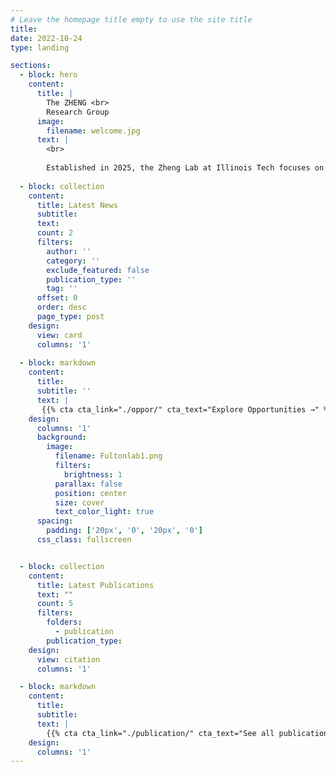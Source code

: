 ```yaml
---
# Leave the homepage title empty to use the site title
title:
date: 2022-10-24
type: landing

sections:
  - block: hero
    content:
      title: |
        The ZHENG <br>
        Research Group
      image:
        filename: welcome.jpg
      text: |
        <br>
        
        Established in 2025, the Zheng Lab at Illinois Tech focuses on programmable DNA/RNA technologies for biosensing and diagnostics.
  
  - block: collection
    content:
      title: Latest News
      subtitle:
      text:
      count: 2
      filters:
        author: ''
        category: ''
        exclude_featured: false
        publication_type: ''
        tag: ''
      offset: 0
      order: desc
      page_type: post
    design:
      view: card
      columns: '1'
  
  - block: markdown
    content:
      title:
      subtitle: ''
      text: |
       {{% cta cta_link="./oppor/" cta_text="Explore Opportunities →" %}}
    design:
      columns: '1'
      background:
        image: 
          filename: Fultonlab1.png
          filters:
            brightness: 1
          parallax: false
          position: center
          size: cover
          text_color_light: true
      spacing:
        padding: ['20px', '0', '20px', '0']
      css_class: fullscreen


  - block: collection
    content:
      title: Latest Publications
      text: ""
      count: 5
      filters:
        folders:
          - publication
        publication_type: 
    design:
      view: citation
      columns: '1'

  - block: markdown
    content:
      title:
      subtitle:
      text: |
        {{% cta cta_link="./publication/" cta_text="See all publications →" %}}
    design:
      columns: '1'
---
```

